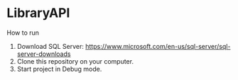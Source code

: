 # LibraryAPI

How to run
1. Download SQL Server:
https://www.microsoft.com/en-us/sql-server/sql-server-downloads
2. Clone this repository on your computer.
3. Start project in Debug mode.
